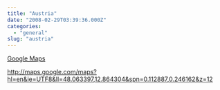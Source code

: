 ```yaml
---
title: "Austria"
date: "2008-02-29T03:39:36.000Z"
categories: 
  - "general"
slug: "austria"
---
```


[Google Maps](http://maps.google.com/maps?hl=en&ie=UTF8&ll=48.063397,12.864304&spn=0.112887,0.246162&z=12)

http://maps.google.com/maps?hl=en&ie=UTF8&ll=48.063397,12.864304&spn=0.112887,0.246162&z=12
